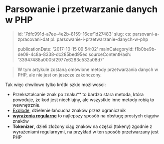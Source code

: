 Parsowanie i przetwarzanie danych w PHP
=======================================

> id: '7dfc991d-a7ee-4e2b-8159-16cef1d27483'
> slug:
> 	cs: parsovani-a-zpracovani-dat
> 	pl: parsowanie-i-przetwarzanie-danych-w-php
> 
> publicationDate: '2017-10-15 09:54:02'
> mainCategoryId: f1b0be9b-de09-4c8a-8338-dc285bed95ec
> sourceContentHash: '33947488a0005f2977e6283c532a08d7'

> W tym artykule zostaną omówione metody przetwarzania danych w PHP, ale nie jest on jeszcze zakończony.

Tak więc chwilowo tylko krótki szkic możliwości:

- Przekształcanie znak po znaku** to bardzo stara metoda, która powoduje, że kod jest niechlujny, ale wszystkie inne metody robią to wewnętrznie.
- <a href="/explode">Explode</a>, dzielenie łańcucha znaków przez ogranicznik
- <a href="/regex">**wyrażenia regularne**</a> to najlepszy sposób na obsługę prostych ciągów znaków
- **Tokenizer**, dzieli złożony ciąg znaków na części (tokeny) zgodnie z wyrażeniami regularnymi, na przykład w ten sposób przetwarzany jest PHP
